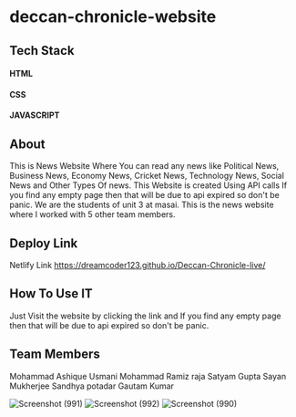 # deccan-chronicle-website

## Tech Stack
#### HTML
#### CSS 
#### JAVASCRIPT

## About
This is News Website  Where You can read any news like Political News, Business News, Economy News, Cricket News, Technology News, Social News and Other Types Of news.
This Website is created Using API calls If you find any empty page then that will be due to api expired so don't be panic.
We are the students of unit 3 at masai. This is the news website where I worked with 5 other team members. 

## Deploy Link
Netlify Link 
https://dreamcoder123.github.io/Deccan-Chronicle-live/

## How To Use IT
Just Visit the website by clicking the link and If you find any empty page then that will be due to api expired so don't be panic.


## Team Members
Mohammad Ashique Usmani
Mohammad Ramiz raja
Satyam Gupta
Sayan Mukherjee
Sandhya potadar
Gautam Kumar


![Screenshot (991)](https://user-images.githubusercontent.com/104290715/189980420-21332541-77b2-49d0-87a8-ebb0896f56da.png)
![Screenshot (992)](https://user-images.githubusercontent.com/104290715/189980431-a0521bff-dbb7-4116-a01b-a1e892bd46a4.png)
![Screenshot (990)](https://user-images.githubusercontent.com/104290715/189980435-a3f51724-2d7e-4f53-8fd4-91e051b5b91c.png)
